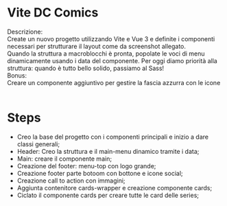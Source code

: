# Vite DC Comics

Descrizione:<br>
Create un nuovo progetto utilizzando Vite e Vue 3 e definite i componenti necessari per strutturare il layout come da screenshot allegato.<br>
Quando la struttura a macroblocchi è pronta, popolate le voci di menu dinamicamente usando i data del componente.
Per oggi diamo priorità alla struttura: quando è tutto bello solido, passiamo al Sass!<br>
Bonus:<br>
Creare un componente aggiuntivo per gestire la fascia azzurra con le icone
<br>
<br>

# Steps
- Creo la base del progetto con i componenti principali e inizio a dare classi generali;
- Header: Creo la struttura e il main-menu dinamico tramite i data;
- Main: creare il componente main;
- Creazione del footer: menu-top con logo grande;
- Creazione footer parte botoom con bottone e icone social;
- Creazione call to action con immagini;
- Aggiunta contenitore cards-wrapper e creazione componente cards;
- Ciclato il componente cards per creare tutte le card delle series;
